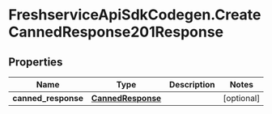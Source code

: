 # FreshserviceApiSdkCodegen.CreateCannedResponse201Response

## Properties

| Name                | Type                                    | Description | Notes      |
| ------------------- | --------------------------------------- | ----------- | ---------- |
| **canned_response** | [**CannedResponse**](CannedResponse.md) |             | [optional] |
